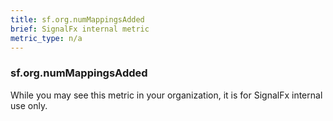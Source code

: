 ```yaml
---
title: sf.org.numMappingsAdded
brief: SignalFx internal metric 
metric_type: n/a
---
```

### sf.org.numMappingsAdded

While you may see this metric in your organization, it is for SignalFx internal use only.
